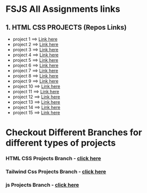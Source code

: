 # FSJS All Assignments links

 ## 1. HTML CSS PROJECTS  (Repos Links)
      
  * project 1  ==>   [Link here](https://github.com/Ashish-Nagar-027/Html-and-CSS-Project-1)
  * project 2  ==>   [Link here](https://github.com/Ashish-Nagar-027/Html-and-CSS-Project-2)
  * project 3  ==>   [Link here](https://github.com/Ashish-Nagar-027/html-and-css-project-3)
  * project 4  ==>   [Link here](https://github.com/Ashish-Nagar-027/html-and-css-project-4)
  * project 5  ==>   [Link here](https://github.com/Ashish-Nagar-027/html-and-css-project-5)
  * project 6  ==>   [Link here](https://github.com/Ashish-Nagar-027/html-and-css-project-6)
  * project 7  ==>   [Link here](https://github.com/Ashish-Nagar-027/HTML-and-CSS-project-7)
  * project 8  ==>   [Link here](https://github.com/Ashish-Nagar-027/HTML-and-CSS-project-8)
  * project 9  ==>   [Link here](https://github.com/Ashish-Nagar-027/HTML-and-CSS-project-9)
  * project 10  ==>   [Link here](https://github.com/Ashish-Nagar-027/html-and-css-project-10)
  * project 11  ==>   [Link here](https://github.com/Ashish-Nagar-027/html-and-css-project-11)
  * project 12  ==>   [Link here](https://github.com/Ashish-Nagar-027/html-and-css-project-12)
  * project 13  ==>   [Link here](https://github.com/Ashish-Nagar-027/html-and-css-project-13)
  * project 14  ==>   [Link here](https://github.com/Ashish-Nagar-027/html-and-css-project-14)
  * project 15  ==>   [Link here](https://github.com/Ashish-Nagar-027/html-and-css-project-15)

# Checkout Different Branches for different types of projects

###  HTML CSS Projects Branch      -  [click here](https://github.com/Ashish-Nagar-027/FSJS-All-Projects-link/tree/Ashish-Nagar-027-HTML-CSS-projects-1)

###  Tailwind Css Projects Branch  -  [click here](https://github.com/Ashish-Nagar-027/FSJS-All-Projects-link/tree/Ashish-Nagar-027-Tailwind-css-projects-assignments)

###  js Projects Branch  -  [click here](https://github.com/Ashish-Nagar-027/FSJS-All-Projects-link/tree/Javascipt-projects)


